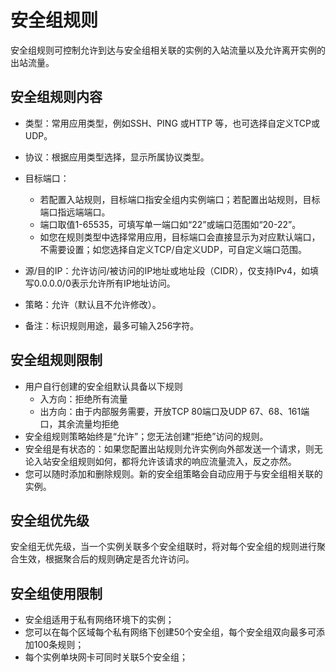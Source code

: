 # 安全组规则
安全组规则可控制允许到达与安全组相关联的实例的入站流量以及允许离开实例的出站流量。
## 安全组规则内容
* 类型：常用应用类型，例如SSH、PING 或HTTP 等，也可选择自定义TCP或UDP。
* 协议：根据应用类型选择，显示所属协议类型。
* 目标端口：
    
    - 若配置入站规则，目标端口指安全组内实例端口；若配置出站规则，目标端口指远端端口。
    - 端口取值1-65535，可填写单一端口如“22”或端口范围如“20-22”。
    - 如您在规则类型中选择常用应用，目标端口会直接显示为对应默认端口，不需要设置；如您选择自定义TCP/自定义UDP，可自定义端口范围。
    
* 源/目的IP：允许访问/被访问的IP地址或地址段（CIDR），仅支持IPv4，如填写0.0.0.0/0表示允许所有IP地址访问。
* 策略：允许（默认且不允许修改）。
* 备注：标识规则用途，最多可输入256字符。

## 安全组规则限制
* 用户自行创建的安全组默认具备以下规则
   * 入方向：拒绝所有流量
   * 出方向：由于内部服务需要，开放TCP 80端口及UDP 67、68、161端口，其余流量均拒绝
* 安全组规则策略始终是“允许”；您无法创建“拒绝”访问的规则。
* 安全组是有状态的：如果您配置出站规则允许实例向外部发送一个请求，则无论入站安全组规则如何，都将允许该请求的响应流量流入，反之亦然。
* 您可以随时添加和删除规则。新的安全组策略会自动应用于与安全组相关联的实例。

## 安全组优先级
安全组无优先级，当一个实例关联多个安全组联时，将对每个安全组的规则进行聚合生效，根据聚合后的规则确定是否允许访问。

## 安全组使用限制
* 安全组适用于私有网络环境下的实例； 　　
* 您可以在每个区域每个私有网络下创建50个安全组，每个安全组双向最多可添加100条规则；
* 每个实例单块网卡可同时关联5个安全组；

